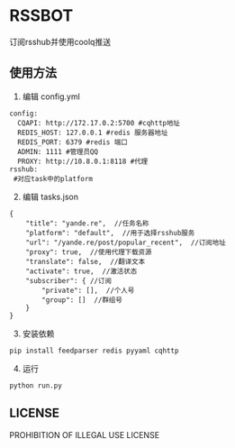 # RSSBOT
订阅rsshub并使用coolq推送

## 使用方法
1. 编辑 config.yml
```
config:
  CQAPI: http://172.17.0.2:5700 #cqhttp地址
  REDIS_HOST: 127.0.0.1 #redis 服务器地址
  REDIS_PORT: 6379 #redis 端口
  ADMIN: 1111 #管理员QQ
  PROXY: http://10.8.0.1:8118 #代理
rsshub:
 #对应task中的platform
```
2. 编辑 tasks.json
```
{
    "title": "yande.re",  //任务名称
    "platform": "default",  //用于选择rsshub服务
    "url": "/yande.re/post/popular_recent",  //订阅地址
    "proxy": true,  //使用代理下载资源
    "translate": false,  //翻译文本
    "activate": true,  //激活状态
    "subscriber": { //订阅
        "private": [],  //个人号
        "group": []  //群组号
    }
}
```
3. 安装依赖
```
pip install feedparser redis pyyaml cqhttp
```
4. 运行
```
python run.py
```

## LICENSE
PROHIBITION OF ILLEGAL USE LICENSE